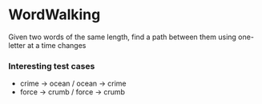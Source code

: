 
WordWalking
===========

Given two words of the same length, find a path between them using one-letter at a time changes


### Interesting test cases ###

- crime -> ocean / ocean -> crime
- force -> crumb / force -> crumb
